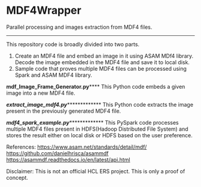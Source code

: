 # MDF4Wrapper
Parallel processing and images extraction from MDF4 files.

************************************************************************************************
This repository code is broadly divided into two parts.

1. Create an MDF4 file and embed an image in it using ASAM MDf4 library. Decode the image embedded in the MDF4 file and save it to local disk.
2. Sample code that proves multiple MDF4 files can be processed using Spark and ASAM MDF4 library.

********mdf_Image_Frame_Generator.py************
This Python code embeds a given image into a new MDF4 file.

*******extract_image_mdf4.py********************
This Python code extracts the image present in the previously generated MDF4 file.

*******mdf4_spark_example.py********************
This PySpark code processes multiple MDF4 files present in HDFS(Hadoop Distributed File System) and stores the result either on local disk or HDFS based on the user preference.

References:
https://www.asam.net/standards/detail/mdf/
https://github.com/danielhrisca/asammdf
https://asammdf.readthedocs.io/en/latest/api.html

Disclaimer:
This is not an official HCL ERS project.
This is only a proof of concept.
